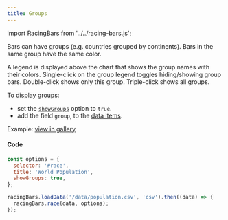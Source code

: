 ```yaml
---
title: Groups
---
```


import RacingBars from '../../racing-bars.js';

Bars can have groups (e.g. countries grouped by continents).
Bars in the same group have the same color.

A legend is displayed above the chart that shows the group names with their colors.
Single-click on the group legend toggles hiding/showing group bars. Double-click shows only this group.
Triple-click shows all groups.

To display groups:

- set the [`showGroups`](../documentation/options.md#showgroups) option to `true`.
- add the field `group`, to the [data items](../documentation/data.md#long-data).

Example: [view in gallery](/gallery/show-groups)

<div className="gallery">
  <RacingBars
    dataUrl="/data/population.csv"
    dataType="csv"
    title="World Population"
    showGroups={true}
  />
</div>

#### Code

```js {4}
const options = {
  selector: '#race',
  title: 'World Population',
  showGroups: true,
};

racingBars.loadData('/data/population.csv', 'csv').then((data) => {
  racingBars.race(data, options);
});
```
